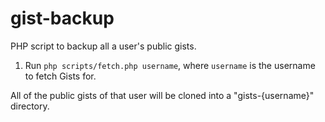 gist-backup
===========

PHP script to backup all a user's public gists.

1. Run ```php scripts/fetch.php username```, where ```username``` is the username to fetch Gists for.

All of the public gists of that user will be cloned into a "gists-{username}" directory.

